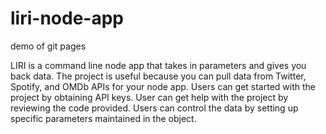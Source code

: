 # liri-node-app
demo of git pages

LIRI is a command line node app that takes in parameters and gives you back data. The project is useful because you can pull data from Twitter, Spotify, and OMDb APIs for your node app. Users can get started with the project by obtaining API keys. User can get help with the project by reviewing the code provided. Users can control the data by setting up specific parameters maintained in the object. 


